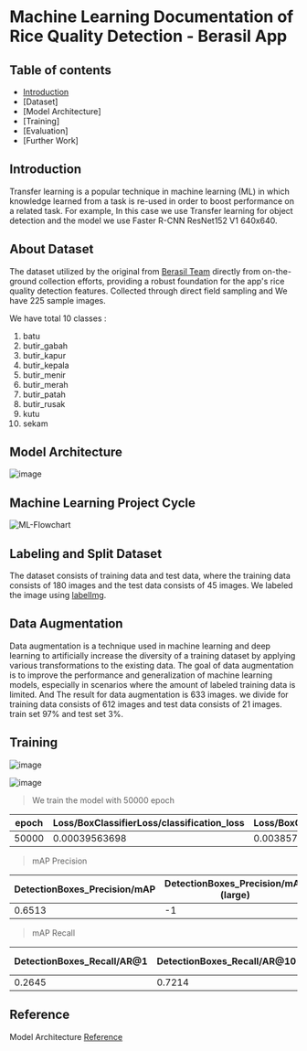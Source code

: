 # Machine Learning Documentation of Rice Quality Detection - Berasil App

## Table of contents
* [Introduction](https://github.com/zeroix07/ml-capstone##introduction)
* [Dataset]
* [Model Architecture]
* [Training]
* [Evaluation]
* [Further Work]
  
## Introduction
Transfer learning is a popular technique in machine learning (ML) in which knowledge learned from a task is re-used in order to boost performance on a related task. For example, In this case we use Transfer learning for object detection and the model we use Faster R-CNN ResNet152 V1 640x640.

## About Dataset
The dataset utilized by the original from [Berasil Team](https://www.kaggle.com/datasets/fadhelm/rice-dataset) directly from on-the-ground collection efforts, providing a robust foundation for the app's rice quality detection features. Collected through direct field sampling and We have 225 sample images.

We have total 10 classes :
1. batu
2. butir_gabah
3. butir_kapur
4. butir_kepala
5. butir_menir
6. butir_merah
7. butir_patah
8. butir_rusak
9. kutu
10. sekam

## Model Architecture
![image](https://github.com/zeroix07/ml-capstone/assets/120600614/6c7232fb-c6ad-4784-b748-6ac5033e17e9)

## Machine Learning Project Cycle
![ML-Flowchart](https://github.com/zeroix07/ml-capstone/assets/120600614/3a08fb44-6edf-4477-b755-cc3dbea08d23)

## Labeling and Split Dataset
The dataset consists of training data and test data, where the training data consists of 180 images and the test data consists of 45 images. We labeled the image using [labelImg](https://github.com/HumanSignal/labelImg).

## Data Augmentation
Data augmentation is a technique used in machine learning and deep learning to artificially increase the diversity of a training dataset by applying various transformations to the existing data. The goal of data augmentation is to improve the performance and generalization of machine learning models, especially in scenarios where the amount of labeled training data is limited. And The result for data augmentation is 633 images. we divide for training data consists of 612 images and test data consists of 21 images. train set 97% and test set 3%.

## Training
![image](https://github.com/zeroix07/ml-capstone/assets/120600614/519289c3-4781-4139-949a-599bdc6d31ad)

![image](https://github.com/zeroix07/ml-capstone/assets/120600614/f2ccab31-ef64-4144-a261-c03e9837cefb)

> We train the model with 50000 epoch
>

| epoch | Loss/BoxClassifierLoss/classification_loss | Loss/BoxClassifierLoss/localization_loss | Loss/RPNLoss/localization_loss | Loss/RPNLoss/objectness_loss | Loss/regularization_loss | Loss/total_loss | learning_rate |
| --- | --- | --- | --- | --- | --- | --- | --- |
| 50000| 0.00039563698 | 0.0038573607 | 0.0004368036 | 0.00014826868 | 0.006825394 | 0.011663465 | 0.0 |


> mAP Precision
> 

| DetectionBoxes_Precision/mAP | DetectionBoxes_Precision/mAP (large) | DetectionBoxes_Precision/mAP (medium) | DetectionBoxes_Precision/mAP (small) | DetectionBoxes_Precision/mAP@.50IOU | DetectionBoxes_Precision/mAP@.75IOU |
| --- | --- | --- | --- | --- | --- |
| 0.6513 | -1 | 0.6664 | 0.624 | 0.9271 | 0.7772 |
> mAP Recall
>

| DetectionBoxes_Recall/AR@1 | DetectionBoxes_Recall/AR@10 | DetectionBoxes_Recall/AR@100 | DetectionBoxes_Recall/AR@100 (large) | DetectionBoxes_Recall/AR@100 (medium) | DetectionBoxes_Recall/AR@100 (small) |
| --- | --- | --- | --- | --- | --- |
| 0.2645 | 0.7214 | 0.7258 | -1 | 0.7544 | 0.7061 |

## Reference
Model Architecture [Reference](https://arxiv.org/pdf/1512.03385)
